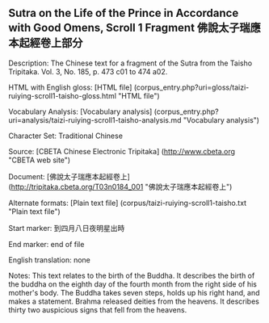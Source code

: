 ## Sutra on the Life of the Prince in Accordance with Good Omens, Scroll 1 Fragment 佛說太子瑞應本起經卷上部分

Description: The Chinese text for a fragment of the Sutra from the Taisho Tripitaka. Vol. 3, No. 185, p. 473 c01 to 474 a02.

HTML with English gloss: [HTML file] (corpus_entry.php?uri=gloss/taizi-ruiying-scroll1-taisho-gloss.html "HTML file")

Vocabulary Analysis: [Vocabulary analysis] (corpus_entry.php?uri=analysis/taizi-ruiying-scroll1-taisho-analysis.md "Vocabulary analysis")

Character Set: Traditional Chinese

Source: [CBETA Chinese Electronic Tripitaka] (http://www.cbeta.org "CBETA web site")

Document: [佛說太子瑞應本起經卷上] (http://tripitaka.cbeta.org/T03n0184_001 "佛說太子瑞應本起經卷上")

Alternate formats: [Plain text file] (corpus/taizi-ruiying-scroll1-taisho.txt "Plain text file")

Start marker: 到四月八日夜明星出時

End marker: end of file

English translation: none

Notes: This text relates to the birth of the Buddha. It describes the birth of the buddha on the eighth day of the fourth month from the right side of his mother's body. The Buddha takes seven steps, holds up his right hand, and makes a statement. Brahma released deities from the heavens. It describes thirty two auspicious signs that fell from the heavens.

